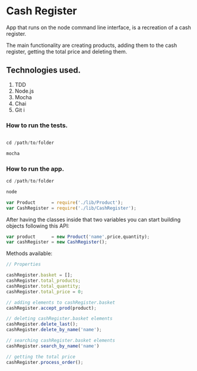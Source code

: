 # Cash Register

App that runs on the node command line interface, is a recreation of a cash register.

The main functionality are creating products, adding them to the cash register, getting the total price and deleting them.

## Technologies used. 

1. TDD
1. Node.js
2. Mocha
3. Chai
4. Git
i
### How to run the tests.

```javascript

cd /path/to/folder

mocha
```

### How to run the app.

```javascript
cd /path/to/folder

node

var Product      = require('./lib/Product');
var CashRegister = require('./lib/CashRegister');

```

After having the classes inside that two variables you can start building objects following this API:

```javascript
var product      = new Product('name',price,quantity);
var cashRegister = new CashRegister();
```

Methods available:

```javascript
// Properties

cashRegister.basket = [];
cashRegister.total_products;
cashRegister.total_quantity;
cashRegister.total_price = 0;

// adding elements to cashRegister.basket
cashRegister.accept_prod(product);

// deleting cashRegister.basket elements
cashRegister.delete_last();
cashRegister.delete_by_name('name');

// searching cashRegister.basket elements
cashRegister.search_by_name('name')

// getting the total price
cashRegister.process_order();
```





